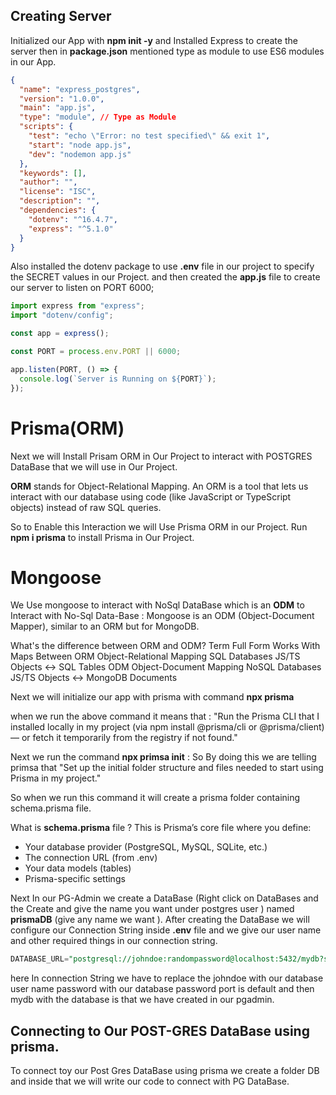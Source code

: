 ## Creating Server 
Initialized our App with __npm init -y__ and Installed Express to create the server then in __package.json__ mentioned type as module to use ES6 modules in our App.
```json
{
  "name": "express_postgres",
  "version": "1.0.0",
  "main": "app.js",
  "type": "module", // Type as Module
  "scripts": {
    "test": "echo \"Error: no test specified\" && exit 1",
    "start": "node app.js",
    "dev": "nodemon app.js"
  },
  "keywords": [],
  "author": "",
  "license": "ISC",
  "description": "",
  "dependencies": {
    "dotenv": "^16.4.7",
    "express": "^5.1.0"
  }
}
```
Also installed the dotenv package to use __.env__ file in our project to specify the SECRET values in our Project.
and then created the __app.js__ file to create our server to listen on PORT 6000;
```javascript
import express from "express";
import "dotenv/config";

const app = express();

const PORT = process.env.PORT || 6000;

app.listen(PORT, () => {
  console.log(`Server is Running on ${PORT}`);
});
```
# Prisma(ORM)
Next we will Install Prisam ORM in Our Project to interact with POSTGRES DataBase that we will use in Our Project.

__ORM__ stands for Object-Relational Mapping.
An ORM is a tool that lets us interact with our database using code (like JavaScript or TypeScript objects) instead of raw SQL queries.

So to Enable this Interaction we will Use Prisma ORM in our Project. Run __npm i prisma__ to install Prisma in Our Project.

# Mongoose
We Use mongoose to interact with NoSql DataBase which is an __ODM__ to Interact with No-Sql Data-Base :
Mongoose is an ODM (Object-Document Mapper), similar to an ORM but for MongoDB.

What's the difference between ORM and ODM?
Term	       Full Form	            Works With	              Maps Between
ORM	        Object-Relational Mapping	SQL Databases	       JS/TS Objects ↔ SQL Tables
ODM	        Object-Document Mapping	    NoSQL Databases	       JS/TS Objects ↔ MongoDB Documents

Next we will initialize our app with prisma with command 
__npx prisma__

when we run the above command it means that :
"Run the Prisma CLI that I installed locally in my project (via npm install @prisma/cli or @prisma/client) — or fetch it temporarily from the registry if not found."

Next we run the command __npx primsa init__ :
So By doing this we are telling primsa that 
"Set up the initial folder structure and files needed to start using Prisma in my project."

So when we run this command it will create a prisma folder containing schema.prisma file.

What is __schema.prisma__ file ?
This is Prisma’s core file where you define:
- Your database provider (PostgreSQL, MySQL, SQLite, etc.)
- The connection URL (from .env)
- Your data models (tables)
- Prisma-specific settings

Next In our PG-Admin we create a DataBase (Right click on DataBases and the Create and give the name you want under postgres user ) named __prismaDB__ (give any name we want ). After creating the DataBase we will configure our Connection String inside __.env__ file and we give our user name and other required things in our connection string.
```sql
DATABASE_URL="postgresql://johndoe:randompassword@localhost:5432/mydb?schema=public"
```
here In connection String we have to replace the johndoe with our database user name password with our database password port is default 
and then mydb with the database is that we have created in our pgadmin.

## Connecting to Our POST-GRES DataBase using prisma.
To connect toy our Post Gres DataBase using prisma we create a folder DB and inside that we will write our code to connect with PG DataBase.
